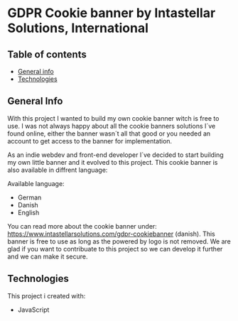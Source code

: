 # GDPR Cookie banner by Intastellar Solutions, International

## Table of contents
* [General info](#general-info)
* [Technologies](#technologies)

## General Info
With this project I wanted to build my own cookie banner witch is free to use. I was not always happy about all the cookie banners solutions I´ve found online, either the banner wasn´t all that good or you needed an account to get access to the banner for implementation.

As an indie webdev and front-end developer I´ve decided to start building my own little banner and it evolved to this project.
This cookie banner is also available in diffrent language:

Available language:
* German
* Danish
* English

You can read more about the cookie banner under: https://www.intastellarsolutions.com/gdpr-cookiebanner (danish).
This banner is free to use as long as the powered by logo is not removed. We are glad if you want to contribuate to this project so we can develop it further and we can make it secure.

## Technologies
This project i created with:
* JavaScript
